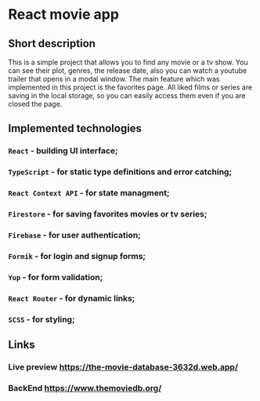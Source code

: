 # React movie app

## Short description

This is a simple project that allows you to find any movie or a tv show. You can see their plot, genres, the release date, also you can watch a youtube trailer that opens in a modal window. The main feature which was implemented in this project is the favorites page. All liked films or series are saving in the local storage, so you can easily access them even if you are closed the page.

## Implemented technologies

### `React` - building UI interface;
### `TypeScript` - for static type definitions and error catching;
### `React Context API` - for state managment;
### `Firestore` - for saving favorites movies or tv series;
### `Firebase` - for user authentication;
### `Formik` - for login and signup forms;
### `Yup` - for form validation;
### `React Router` - for dynamic links;
### `SCSS` - for styling;

## Links
### Live preview https://the-movie-database-3632d.web.app/
### BackEnd https://www.themoviedb.org/
